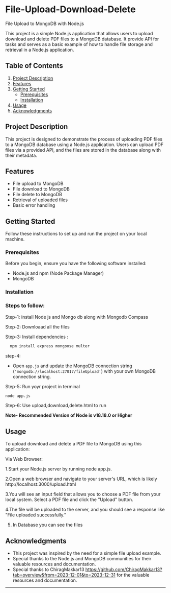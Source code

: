 # File-Upload-Download-Delete
File Upload to MongoDB with Node.js

This project is a simple Node.js application that allows users to upload download and delete PDF files to a MongoDB database. It provide API for tasks and serves as a basic example of how to handle file storage and retrieval in a Node.js application.

## Table of Contents

1. [Project Description](#project-description)
2. [Features](#features)
3. [Getting Started](#getting-started)
    - [Prerequisites](#prerequisites)
    - [Installation](#installation)
4. [Usage](#usage)
5. [Acknowledgments](#acknowledgments)

## Project Description

This project is designed to demonstrate the process of uploading PDF files to a MongoDB database using a Node.js application. Users can upload PDF files via a provided API, and the files are stored in the database along with their metadata.

## Features

- File upload to MongoDB
- File download to MongoDB
- File delete to MongoDB 
- Retrieval of uploaded files
- Basic error handling

## Getting Started

Follow these instructions to set up and run the project on your local machine.

### Prerequisites

Before you begin, ensure you have the following software installed:

- Node.js and npm (Node Package Manager)
- MongoDB

### Installation
### Steps to follow:
Step-1:
install Node js and Mongo db along with Mongodb Compass

Step-2:
Downloaad all the files

Step-3:
Install dependencies :
 ```bash
   npm install express mongoose multer
   ```
step-4:
   - Open `app.js` and update the MongoDB connection string (`'mongodb://localhost:27017/fileUpload'`) with your own MongoDB connection string.

Step-5: Run yoyr project in terminal
   ```bash
   node app.js
   ```
Step-6:
Use upload,download,delete.html to run 

**Note- Recommended Version of Node is v18.18.0 or Higher**

## Usage

To upload download and delete a PDF file to MongoDB using this application:

Via Web Browser:

1.Start your Node.js server by running node app.js.

2.Open a web browser and navigate to your server's URL, which is likely http://localhost:3000/upload.html

3.You will see an input field that allows you to choose a PDF file from your local system. Select a PDF file and click the "Upload" button.

4.The file will be uploaded to the server, and you should see a response like "File uploaded successfully."

5. In Database you can see the files


## Acknowledgments

- This project was inspired by the need for a simple file upload example.
- Special thanks to the Node.js and MongoDB communities for their valuable resources and documentation.
- Special thanks to ChiragMakkar13 https://github.com/ChiragMakkar13?tab=overview&from=2023-12-01&to=2023-12-31 for the valuable resources and documentation.

---
